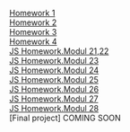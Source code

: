 [Homework 1](https://valeriaromanovskaia.github.io/genius-homework/homework-1/)<br>
[Homework 2](https://valeriaromanovskaia.github.io/genius-homework/genius-homework-2/)<br>
[Homework 3](https://valeriaromanovskaia.github.io/genius-homework/genius-homework-3/)<br>
[Homework 4](https://valeriaromanovskaia.github.io/genius-homework/genius-homework-4/)<br>
[JS Homework.Modul 21,22](https://valeriaromanovskaia.github.io/genius-homework/JS-HOMEWORK/)<br>
[JS Homework.Modul 23](https://valeriaromanovskaia.github.io/genius-homework/JS-HOMEWORK-23modul/)<br>
[JS Homework.Modul 24](https://valeriaromanovskaia.github.io/genius-homework/JS-HOMEWORK-MODUL24/)<br>
[JS Homework.Modul 25](https://valeriaromanovskaia.github.io/genius-homework/JS-HOMEWORK-MODUL25/)<br>
[JS Homework.Modul 26](https://valeriaromanovskaia.github.io/genius-homework/JS-HOMEWORK-MODUL26/)<br>
[JS Homework.Modul 27](https://valeriaromanovskaia.github.io/genius-homework/JS-HOMEWORK-MODUL27/)<br>
[JS Homework.Modul 28](https://valeriaromanovskaia.github.io/genius-homework/JS-HOMEWORK-MODUL28/)<br>
[Final project] COMING SOON
